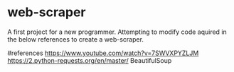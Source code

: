 # web-scraper
A first project for a new programmer.  Attempting to modify code aquired in the below references to create a web-scraper.

#references
https://www.youtube.com/watch?v=7SWVXPYZLJM
https://2.python-requests.org/en/master/
BeautifulSoup